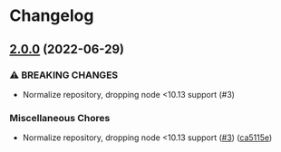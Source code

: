 # Changelog

## [2.0.0](https://www.github.com/gulpjs/hacker/compare/v1.2.0...v2.0.0) (2022-06-29)


### ⚠ BREAKING CHANGES

* Normalize repository, dropping node <10.13 support (#3)

### Miscellaneous Chores

* Normalize repository, dropping node <10.13 support ([#3](https://www.github.com/gulpjs/hacker/issues/3)) ([ca5115e](https://www.github.com/gulpjs/hacker/commit/ca5115eb5b7f1502b6b5f32ff8f42d991903cebf))
